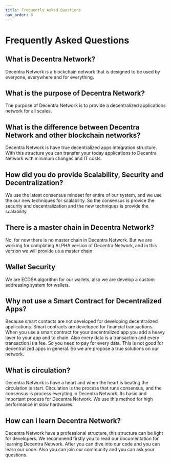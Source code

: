 ```yaml
---
title: Frequently Asked Questions
nav_order: 8
---
```


# Frequently Asked Questions

## What is Decentra Network?

Decentra Network is a blockchain network that is designed to be used by everyone, everywhere and for everything.

## What is the purpose of Decentra Network?

The purpose of Decentra Network is to provide a decentralized applications network for all scales.

## What is the difference between Decentra Network and other blockchain networks?

Decentra Network is have true decentralized apps integration structure. With this structure you can transfer your today applications to Decentra Network with minimum changes and IT costs.

## How did you do provide Scalability, Security and Decentralization?

We use the latest consensus mindset for entire of our system, and we use the our new techniques for scalability. So the consensus is provice the security and decentralization and the new techniques is provide the scalability.

## There is a master chain in Decentra Network?

No, for now there is no master chain in Decentra Network. But we are working for complating ALPHA version of Decentra Network, and in this version we will provide us a master chain.

## Wallet Security

We are ECDSA algorithm for our wallets, also we are develop a custom addressing system for wallets.

## Why not use a Smart Contract for Decentralized Apps?

Because smart contacts are not developed for developing decentralized applications. Smart contracts are developed for financial transactions. When you use a smart contract for your decentralized app you add a heavy layer to your app and to chain. Also every data is a transaction and every transaction is a fee. So you need to pay for every data. This is not good for decentralized apps in general. So we are propose a true solutions on our network.

## What is circulation?

Decentra Network is have a heart and when the heart is beating the circulation is start. Circulation is the process that runs consensus, and the consensus is process everyting in Decentra Network. Its basic and important process for Decentra Network. We use this method for high performance in slow hardwares.

## How can i learn Decentra Network?

Decentra Network have a professional structure, this structure can be light for developers. We recommend firstly you to read our documentation for learning Decentra Network. After you can dive into our code and you can learn our code. Also you can join our community and you can ask your questions.
